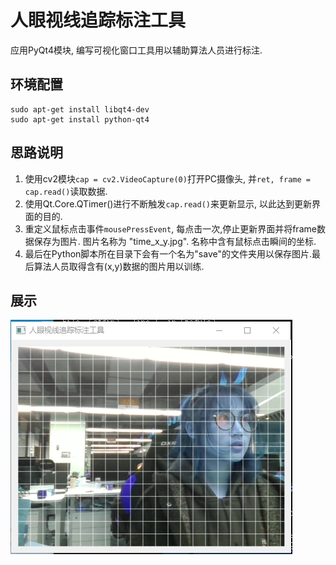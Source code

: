 # 人眼视线追踪标注工具

应用PyQt4模块, 编写可视化窗口工具用以辅助算法人员进行标注.<p>

## 环境配置
```
sudo apt-get install libqt4-dev
sudo apt-get install python-qt4
```


## 思路说明
1. 使用cv2模块`cap = cv2.VideoCapture(0)`打开PC摄像头, 并`ret, frame = cap.read()`读取数据.
2. 使用Qt.Core.QTimer()进行不断触发`cap.read()`来更新显示, 以此达到更新界面的目的.
3. 重定义鼠标点击事件`mousePressEvent`, 每点击一次,停止更新界面并将frame数据保存为图片. 图片名称为 "time_x_y.jpg". 名称中含有鼠标点击瞬间的坐标.
4. 最后在Python脚本所在目录下会有一个名为"save"的文件夹用以保存图片.最后算法人员取得含有(x,y)数据的图片用以训练.

## 展示
![](img/show.png)
